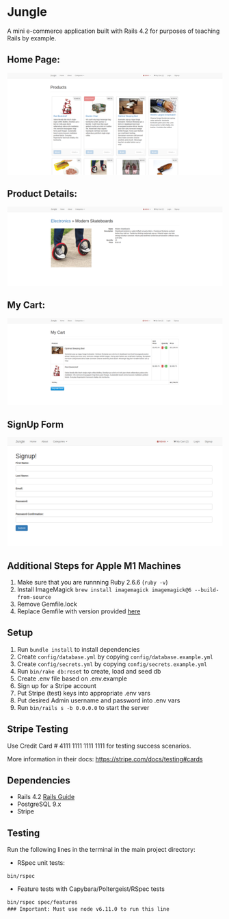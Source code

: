 # Jungle

A mini e-commerce application built with Rails 4.2 for purposes of teaching Rails by example.

## Home Page:
!["Home Page View"](https://github.com/mcken-vince/jungle-rails/blob/master/screenshots/home-page-screenshot.png)
## Product Details:
!["Product Details View"](https://github.com/mcken-vince/jungle-rails/blob/master/screenshots/product-details-screenshot.png)
## My Cart:
!["My Cart View"](https://github.com/mcken-vince/jungle-rails/blob/master/screenshots/my-cart-screenshot.png)
## SignUp Form
!["SignUp Page View"](https://github.com/mcken-vince/jungle-rails/blob/master/screenshots/signup-page-screenshot.png)

## Additional Steps for Apple M1 Machines

1. Make sure that you are runnning Ruby 2.6.6 (`ruby -v`)
1. Install ImageMagick `brew install imagemagick imagemagick@6 --build-from-source`
2. Remove Gemfile.lock
3. Replace Gemfile with version provided [here](https://gist.githubusercontent.com/FrancisBourgouin/831795ae12c4704687a0c2496d91a727/raw/ce8e2104f725f43e56650d404169c7b11c33a5c5/Gemfile)

## Setup

1. Run `bundle install` to install dependencies
2. Create `config/database.yml` by copying `config/database.example.yml`
3. Create `config/secrets.yml` by copying `config/secrets.example.yml`
4. Run `bin/rake db:reset` to create, load and seed db
5. Create .env file based on .env.example
6. Sign up for a Stripe account
7. Put Stripe (test) keys into appropriate .env vars
8. Put desired Admin username and password into .env vars
9. Run `bin/rails s -b 0.0.0.0` to start the server

## Stripe Testing

Use Credit Card # 4111 1111 1111 1111 for testing success scenarios.

More information in their docs: <https://stripe.com/docs/testing#cards>

## Dependencies

* Rails 4.2 [Rails Guide](http://guides.rubyonrails.org/v4.2/)
* PostgreSQL 9.x
* Stripe

## Testing
Run the following lines in the terminal in the main project directory:
* RSpec unit tests:
```
bin/rspec
```
* Feature tests with Capybara/Poltergeist/RSpec tests
```
bin/rspec spec/features
### Important: Must use node v6.11.0 to run this line
```

